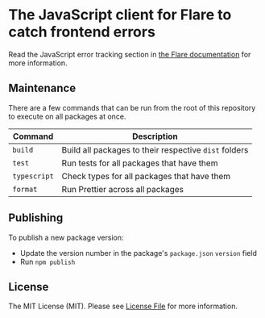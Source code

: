 # The JavaScript client for Flare to catch frontend errors

Read the JavaScript error tracking section in [the Flare documentation](https://flareapp.io/docs/javascript-error-tracking/installation) for more information.

## Maintenance

There are a few commands that can be run from the root of this repository to execute on all packages at once.

| Command      | Description                                           |
|--------------|-------------------------------------------------------|
| `build`      | Build all packages to their respective `dist` folders |
| `test`       | Run tests for all packages that have them             |
| `typescript` | Check types for all packages that have them           |
| `format`     | Run Prettier across all packages                      |

## Publishing

To publish a new package version:

- Update the version number in the package's `package.json` `version` field
- Run `npm publish`

## License

The MIT License (MIT). Please see [License File](LICENSE.md) for more information.

